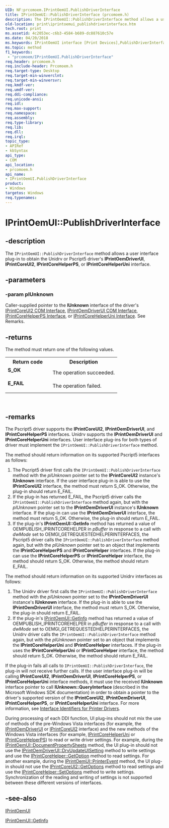 ```yaml
---
UID: NF:prcomoem.IPrintOemUI.PublishDriverInterface
title: IPrintOemUI::PublishDriverInterface (prcomoem.h)
description: The IPrintOemUI::PublishDriverInterface method allows a user interface plug-in to obtain the Unidrv or Pscript5 driver's IPrintOemDriverUI, IPrintCoreUI2, IPrintCoreHelperPS, or IPrintCoreHelperUni interface.
old-location: print\iprintoemui_publishdriverinterface.htm
tech.root: print
ms.assetid: 4c2053ec-c6b3-4584-b689-dc887610c57e
ms.date: 04/20/2018
ms.keywords: IPrintOemUI interface [Print Devices],PublishDriverInterface method, IPrintOemUI.PublishDriverInterface, IPrintOemUI::PublishDriverInterface, PublishDriverInterface, PublishDriverInterface method [Print Devices], PublishDriverInterface method [Print Devices],IPrintOemUI interface, prcomoem/IPrintOemUI::PublishDriverInterface, print.iprintoemui_publishdriverinterface, print_unidrv-pscript_ui_d5f2a80f-fa9d-4433-9dc1-b1771f124a32.xml
ms.topic: method
f1_keywords:
 - "prcomoem/IPrintOemUI.PublishDriverInterface"
req.header: prcomoem.h
req.include-header: Prcomoem.h
req.target-type: Desktop
req.target-min-winverclnt: 
req.target-min-winversvr: 
req.kmdf-ver: 
req.umdf-ver: 
req.ddi-compliance: 
req.unicode-ansi: 
req.idl: 
req.max-support: 
req.namespace: 
req.assembly: 
req.type-library: 
req.lib: 
req.dll: 
req.irql: 
topic_type:
- APIRef
- kbSyntax
api_type:
- COM
api_location:
- prcomoem.h
api_name:
- IPrintOemUI.PublishDriverInterface
product:
- Windows
targetos: Windows
req.typenames: 
---
```


# IPrintOemUI::PublishDriverInterface


## -description


The <code>IPrintOemUI::PublishDriverInterface</code> method allows a user interface plug-in to obtain the Unidrv or Pscript5 driver's <b>IPrintOemDriverUI</b>, <b>IPrintCoreUI2</b>, <b>IPrintCoreHelperPS</b>, or <b>IPrintCoreHelperUni</b> interface.


## -parameters




### -param pIUnknown

Caller-supplied pointer to the <b>IUnknown</b> interface of the driver's <a href="https://docs.microsoft.com/windows-hardware/drivers/print/iprintcoreui2-com-interface">IPrintCoreUI2 COM Interface</a>, <a href="https://docs.microsoft.com/windows-hardware/drivers/print/iprintoemdriverui-com-interface">IPrintOemDriverUI COM Interface</a>, <a href="https://docs.microsoft.com/windows-hardware/drivers/ddi/prcomoem/nn-prcomoem-iprintcorehelperps">IPrintCoreHelperPS Interface</a>, or <a href="https://docs.microsoft.com/windows-hardware/drivers/ddi/prcomoem/nn-prcomoem-iprintcorehelperuni">IPrintCoreHelperUni Interface</a>. See Remarks.


## -returns



The method must return one of the following values.

<table>
<tr>
<th>Return code</th>
<th>Description</th>
</tr>
<tr>
<td width="40%">
<dl>
<dt><b>S_OK</b></dt>
</dl>
</td>
<td width="60%">
The operation succeeded.

</td>
</tr>
<tr>
<td width="40%">
<dl>
<dt><b>E_FAIL</b></dt>
</dl>
</td>
<td width="60%">
The operation failed.

</td>
</tr>
</table>
 




## -remarks



The Pscript5 driver supports the <b>IPrintCoreUI2</b>, <b>IPrintOemDriverUI</b>, and <b>IPrintCoreHelperPS</b> interfaces. Unidrv supports the <b>IPrintOemDriverUI</b> and <b>IPrintCoreHelperUni</b> interfaces. User interface plug-ins for both types of driver must implement the <code>IPrintOemUI::PublishDriverInterface</code> method.

The method should return information on its supported Pscript5 interfaces as follows:

<ol>
<li>
The Pscript5 driver first calls the <code>IPrintOemUI::PublishDriverInterface</code> method with the <i>pIUnknown</i> pointer set to the <b>IPrintCoreUI2</b> instance's <b>IUnknown</b> interface. If the user interface plug-in is able to use the <b>IPrintCoreUI2</b> interface, the method must return S_OK. Otherwise, the plug-in should return E_FAIL.

</li>
<li>
If the plug-in has returned E_FAIL, the Pscript5 driver calls the <code>IPrintOemUI::PublishDriverInterface</code> method again, but with the <i>pIUnknown</i> pointer set to the <b>IPrintOemDriverUI</b> instance's <b>IUnknown</b> interface. If the plug-in can use the <b>IPrintOemDriverUI</b> interface, the method must return S_OK. Otherwise, the plug-in should return E_FAIL.

</li>
<li>
If the plug-in's <b>IPrintOemUI::GetInfo</b> method has returned a value of OEMPUBLISH_IPRINTCOREHELPER in <i>pBuffer</i> in response to a call with <i>dwMode</i> set to OEMGI_GETREQUESTEDHELPERINTERFACES, the Pscript5 driver calls the <code>IPrintOemUI::PublishDriverInterface</code> method again, but with the <i>pIUnknown</i> pointer set to an object that implements the <b>IPrintCoreHelperPS</b> and <b>IPrintCoreHelper</b> interfaces. If the plug-in can use the <b>IPrintCoreHelperPS</b> or <b>IPrintCoreHelper</b> interface, the method should return S_OK. Otherwise, the method should return E_FAIL.

</li>
</ol>
The method should return information on its supported Unidrv interfaces as follows:

<ol>
<li>
The Unidrv driver first calls the <code>IPrintOemUI::PublishDriverInterface</code> method with the <i>pIUnknown</i> pointer set to the <b>IPrintOemDriverUI</b> instance's <b>IUnknown</b> interface. If the plug-in is able to use the <b>IPrintOemDriverUI</b> interface, the method must return S_OK. Otherwise, the plug-in should return E_FAIL.

</li>
<li>
If the plug-in's <a href="https://docs.microsoft.com/windows-hardware/drivers/ddi/prcomoem/nf-prcomoem-iprintoemui-getinfo">IPrintOemUI::GetInfo</a> method has returned a value of OEMPUBLISH_IPRINTCOREHELPER in <i>pBuffer</i> in response to a call with <i>dwMode</i> set to OEMGI_GETREQUESTEDHELPERINTERFACES, the Unidrv driver calls the <code>IPrintOemUI::PublishDriverInterface</code> method again, but with the <i>pIUnknown</i> pointer set to an object that implements the <b>IPrintCoreHelperUni</b> and <b>IPrintCoreHelper</b> interfaces. If the plug-in uses the <b>IPrintCoreHelperUni</b> or <b>IPrintCoreHelper</b> interface, the method should return S_OK. Otherwise, the method should return E_FAIL.

</li>
</ol>
If the plug-in fails all calls to <code>IPrintOemUI::PublishDriverInterface</code>, the plug-in will not receive further calls. If the user interface plug-in will be calling <b>IPrintCoreUI2</b>, <b>IPrintOemDriverUI</b>, <b>IPrintCoreHelperPS</b>, or <b>IPrintCoreHelperUni</b> interface methods, it must use the received <b>IUnknown</b> interface pointer to call <b>IUnknown::QueryInterface </b>(described in the Microsoft Windows SDK documentation) in order to obtain a pointer to the driver's supported version of the <b>IPrintCoreUI2</b>, <b>IPrintOemDriverUI</b>, <b>IPrintCoreHelperPS</b>, or <b>IPrintCoreHelperUni</b> interface. For more information, see <a href="https://docs.microsoft.com/windows-hardware/drivers/print/interface-identifiers-for-printer-drivers">Interface Identifiers for Printer Drivers</a>.

During processing of each DDI function, UI plug-ins should not mix the use of methods of the pre-Windows Vista interfaces (for example, the <a href="https://docs.microsoft.com/windows-hardware/drivers/ddi/prcomoem/nn-prcomoem-iprintoemdriverui">IPrintOemDriverUI</a> or <a href="https://docs.microsoft.com/windows-hardware/drivers/ddi/prcomoem/nn-prcomoem-iprintcoreui2">IPrintCoreUI2</a> interface) and the new methods of the Windows Vista interfaces (for example, <a href="https://docs.microsoft.com/windows-hardware/drivers/ddi/prcomoem/nn-prcomoem-iprintcorehelperuni">IPrintCoreHelperUni</a> or <a href="https://docs.microsoft.com/windows-hardware/drivers/ddi/prcomoem/nn-prcomoem-iprintcorehelperps">IPrintCoreHelperPS</a>) to read or write driver settings. For example, during the <a href="https://docs.microsoft.com/windows-hardware/drivers/ddi/prcomoem/nf-prcomoem-iprintoemui-documentpropertysheets">IPrintOemUI::DocumentPropertySheets</a> method, the UI plug-in should not use the <a href="https://docs.microsoft.com/windows-hardware/drivers/ddi/prcomoem/nf-prcomoem-iprintoemdriverui-drvupdateuisetting">IPrintOemDriverUI::DrvUpdateUISetting</a> method to write settings and use the <a href="https://docs.microsoft.com/windows-hardware/drivers/ddi/prcomoem/nf-prcomoem-iprintcorehelper-getoption">IPrintCoreHelper::GetOption</a> method to read settings. For another example, during the <a href="https://docs.microsoft.com/windows-hardware/drivers/ddi/prcomoem/nf-prcomoem-iprintoemui-printerevent">IPrintOemUI::PrinterEvent</a> method, the UI plug-in should not use the <a href="https://docs.microsoft.com/windows-hardware/drivers/ddi/prcomoem/nf-prcomoem-iprintcoreui2-getoptions">IPrintCoreUI2::GetOptions</a> method to read settings and use the <a href="https://docs.microsoft.com/windows-hardware/drivers/ddi/prcomoem/nf-prcomoem-iprintcorehelper-setoptions">IPrintCoreHelper::SetOptions</a> method to write settings. Synchronization of the reading and writing of settings is not supported between these different versions of interfaces.




## -see-also




<a href="https://docs.microsoft.com/windows-hardware/drivers/ddi/prcomoem/nn-prcomoem-iprintoemui">IPrintOemUI</a>



<a href="https://docs.microsoft.com/windows-hardware/drivers/ddi/prcomoem/nf-prcomoem-iprintoemui-getinfo">IPrintOemUI::GetInfo</a>
 

 

